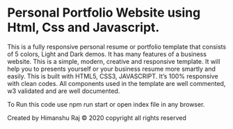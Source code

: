 # Personal Portfolio Website using Html, Css and Javascript.

This is a fully responsive personal resume or portfolio template that consists of 5 colors, Light and Dark demos. 
It has many features of a business website. This is a simple, modern, creative and responsive template. 
It will help you to presents yourself or your business resume more smartly and easily. 
This is built with HTML5, CSS3, JAVASCRIPT. 
It’s 100% responsive with clean codes. 
All components used in the template are well commented, w3 validated and are well documented. 

To Run this code use npm run start or open index file in any browser.

Created by Himanshu Raj
© 2020 copyright all rights reserved
